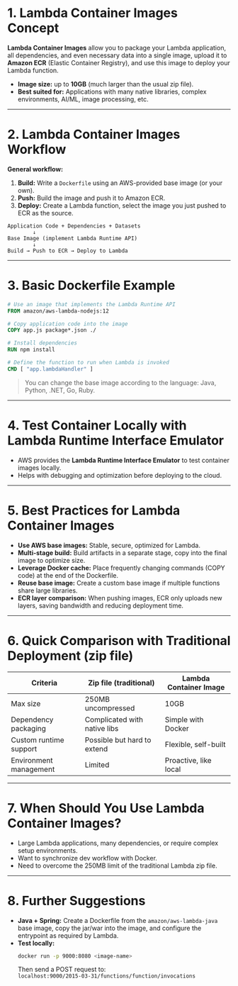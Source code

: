 # 1. Lambda Container Images Concept

**Lambda Container Images** allow you to package your Lambda application, all dependencies, and even necessary data into a single image, upload it to **Amazon ECR** (Elastic Container Registry), and use this image to deploy your Lambda function.

- **Image size:** up to **10GB** (much larger than the usual zip file).
- **Best suited for:** Applications with many native libraries, complex environments, AI/ML, image processing, etc.

---

# 2. Lambda Container Images Workflow

**General workflow:**

1. **Build:** Write a `Dockerfile` using an AWS-provided base image (or your own).
2. **Push:** Build the image and push it to Amazon ECR.
3. **Deploy:** Create a Lambda function, select the image you just pushed to ECR as the source.

```
Application Code + Dependencies + Datasets
        ↓
Base Image (implement Lambda Runtime API)
        ↓
Build → Push to ECR → Deploy to Lambda
```

---

# 3. Basic Dockerfile Example

```dockerfile
# Use an image that implements the Lambda Runtime API
FROM amazon/aws-lambda-nodejs:12

# Copy application code into the image
COPY app.js package*.json ./

# Install dependencies
RUN npm install

# Define the function to run when Lambda is invoked
CMD [ "app.lambdaHandler" ]
```

> You can change the base image according to the language: Java, Python, .NET, Go, Ruby.

---

# 4. Test Container Locally with Lambda Runtime Interface Emulator

- AWS provides the **Lambda Runtime Interface Emulator** to test container images locally.
- Helps with debugging and optimization before deploying to the cloud.

---

# 5. Best Practices for Lambda Container Images

- **Use AWS base images:** Stable, secure, optimized for Lambda.
- **Multi-stage build:** Build artifacts in a separate stage, copy into the final image to optimize size.
- **Leverage Docker cache:** Place frequently changing commands (COPY code) at the end of the Dockerfile.
- **Reuse base image:** Create a custom base image if multiple functions share large libraries.
- **ECR layer comparison:** When pushing images, ECR only uploads new layers, saving bandwidth and reducing deployment time.

---

# 6. Quick Comparison with Traditional Deployment (zip file)

| Criteria                | Zip file (traditional)  | Lambda Container Image |
|-------------------------|------------------------|-----------------------|
| Max size                | 250MB uncompressed     | 10GB                  |
| Dependency packaging    | Complicated with native libs | Simple with Docker   |
| Custom runtime support  | Possible but hard to extend | Flexible, self-built |
| Environment management  | Limited                | Proactive, like local |

---

# 7. When Should You Use Lambda Container Images?

- Large Lambda applications, many dependencies, or require complex setup environments.
- Want to synchronize dev workflow with Docker.
- Need to overcome the 250MB limit of the traditional Lambda zip file.

---

# 8. Further Suggestions

- **Java + Spring:** Create a Dockerfile from the `amazon/aws-lambda-java` base image, copy the jar/war into the image, and configure the entrypoint as required by Lambda.
- **Test locally:**  
  ```sh
  docker run -p 9000:8080 <image-name>
  ```
  Then send a POST request to:  
  `localhost:9000/2015-03-31/functions/function/invocations`